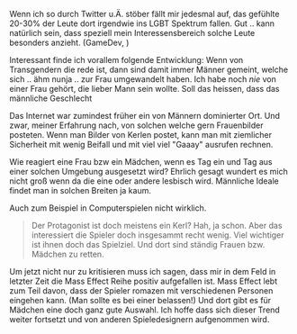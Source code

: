 

Wenn ich so durch Twitter u.Ä. stöber fällt mir jedesmal auf,
das gefühlte 20-30% der Leute dort irgendwie ins LGBT Spektrum fallen.
Gut .. kann natürlich sein, dass speziell mein Interessensbereich solche
Leute besonders anzieht. (GameDev, )

Interessant finde ich vorallem folgende Entwicklung:
Wenn von Transgendern die rede ist, dann sind damit immer Männer gemeint,
welche sich .. ähm nunja .. zur Frau umgewandelt haben. Ich habe noch *nie*
von einer Frau gehört, die lieber Mann sein wollte. Soll das heissen,
dass das männliche Geschlecht 


Das Internet war zumindest früher ein von Männern dominierter Ort.
Und zwar, meiner Erfahrung nach, von solchen welche gern Frauenbilder posteten.
Wenn man Bilder von Kerlen postet, kann man mit ziemlicher Sicherheit mit
wenig Beifall und mit viel viel "Gaaay" ausrufen rechnen.

Wie reagiert eine Frau bzw ein Mädchen, wenn es Tag ein und Tag aus einer
solchen Umgebung ausgesetzt wird? Ehrlich gesagt wundert es mich nicht groß
wenn da die eine oder andere lesbisch wird. Männliche Ideale findet man
in solchen Breiten ja kaum.

Auch zum Beispiel in Computerspielen nicht wirklich.
> Der Protagonist ist doch meistens ein Kerl?
Hah, ja schon. Aber das interessiert die Spieler doch insgesammt recht wenig.
Viel wichtiger ist ihnen doch das Spielziel. Und dort sind ständig Frauen
bzw. Mädchen zu retten.

Um jetzt nicht nur zu kritisieren muss ich sagen, dass mir in dem Feld
in letzter Zeit die Mass Effect Reihe positiv aufgefallen ist.
Mass Effect lebt zum Teil davon, dass der Spieler romazen mit verschiedenen
Personen eingehen kann. (Man sollte es bei einer belassen!)
Und dort gibt es für Mädchen eine doch ganz gute Auswahl.
Ich hoffe dass sich dieser Trend weiter fortsetzt und von anderen
Spieledesignern aufgenommen wird.
